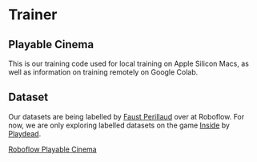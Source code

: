 # Trainer
## Playable Cinema

This is our training code used for local training on Apple Silicon Macs, as well as information on training remotely on Google Colab.

## Dataset
Our datasets are being labelled by [Faust Perillaud](.) over at Roboflow. For now, we are only exploring labelled datasets on the game [Inside](https://www.playdead.com/games/inside/) by [Playdead](https://www.playdead.com).

[Roboflow Playable Cinema](https://app.roboflow.com/testplayablecin/playable-cinema/overview)

